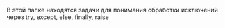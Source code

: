 В этой папке находятся задачи для понимания обработки исключений через try, except, else, finally, raise
